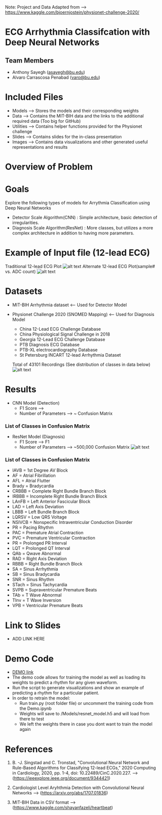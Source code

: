 

Note: Project and Data Adapted from --> https://www.kaggle.com/bjoernjostein/physionet-challenge-2020/

# ECG Arrhythmia Classifcation with Deep Neural Networks

## Team Members
- Anthony Sayegh (asayegh@bu.edu)
- Alvaro Carrascosa Penabad (varo@bu.edu)

# Included Files

- Models    --> Stores the models and their corresponding weights
- Data      --> Contains the MIT-BIH data and the links to the additional required data (Too big for GitHub)
- Utilities --> Contains helper functions provided for the Physionet challenge
- Slides    --> Contains slides for the in-class presentation
- Images    --> Contains data visualizations and other generated useful representations and results

# Overview of Problem

# Goals
Explore the following types of models for Arrythmia Classification using Deep Neural Networks
- Detector Scale Algorithm(CNN) : Simple architecture, basic detection of irregularities.
- Diagnosis Scale Algorithm(ResNet) : More classes, but utilizes a more complex architecture in addition to having more parameters.

# Example of Input file (12-lead ECG)
Traditional 12-lead ECG Plot
![alt text](https://github.com/varocarras/ECG-523/blob/main/Images/ECG-Sample.png?raw=true)
Alternate 12-lead ECG Plot(sample# vs. ADC count)
![alt text](https://github.com/varocarras/ECG-523/blob/main/Images/12lead.png?raw=true)

# Datasets
  - MIT-BIH Arrhythmia dataset <-- Used for Detector Model

  - Physionet Challenge 2020 (SNOMED Mapping) <-- Used for Diagnosis Model
    - China 12-Lead ECG Challenge Database
    - China Physiological Signal Challenge in 2018
    - Georgia 12-Lead ECG Challenge Database
    - PTB Diagnosis ECG Database
    - PTB-XL electrocardiography Database
    - St Petersburg INCART 12-lead Arrhythmia Dataset
   
    Total of 43101 Recordings (See distribution of classes in data below)
    ![alt text](https://github.com/varocarras/ECG-523/blob/main/Images/Arrhythmia-Distribution.png?raw=true)

  
# Results
- CNN Model (Detection)
  - F1 Score --> 
  - Number of Parameters --> ~
Confusion Matrix

### List of Classes in Confusion Matrix 

- ResNet Model (Diagnosis)
  - F1 Score --> F1 
  - Number of Parameters --> ~500,000
Confusion Matrix
![alt text](https://github.com/varocarras/ECG-523/blob/main/Images/RESNET-ConfusionM.png?raw=true)

### List of Classes in Confusion Matrix 
 - IAVB = 1st Degree AV Block
 - AF = Atrial Fibrillation
 - AFL = Atrial Flutter
 - Brady = Bradycardia
 - CRBBB = Complete Right Bundle Branch Block
 - IRBBB = Incomplete Right Bundle Branch Block
 - LAnFB = Left Anterior Fascicular Block
 - LAD = Left Axis Deviation
 - LBBB = Left Bundle Branch Block
 - LQRSV = Low QRS Voltage
 - NSIVCB = Nonspecific Intraventricular Conduction Disorder
 - PR = Pacing Rhythm
 - PAC = Premature Atrial Contraction
 - PVC = Premature Ventricular Contraction
 - PR = Prolonged PR Interval
 - LQT = Prolonged QT Interval
 - QAb = Qwave Abnormal
 - RAD = Right Axis Deviation
 - RBBB = Right Bundle Branch Block
 - SA = Sinus Arrhythmia
 - SB = Sinus Bradycardia
 - SNR = Sinus Rhythm
 - STach = Sinus Tachycardia
 - SVPB = Supraventricular Premature Beats
 - TAb = T Wave Abnormal
 - TInv = T Wave Inversion
 - VPB = Ventricular Premature Beats

# Link to Slides
- ADD LINK HERE

# Demo Code

- [DEMO link](https://github.com/varocarras/ECG-523/blob/main/DEMO.ipynb)
- The demo code allows for training the model as well as loading its weights to predict a rhythm for any given waveform.
- Run the script to generate visualizations and show an example of predicting a rhythm for a particular patient. 
- In order to retrain the model:
  - Run train.py (root folder file) or uncomment the training code from the Demo.ipynb
  - Weights will save to /Models/resnet_model.h5 and will load from there to test
  - We left the weights there in case you dont want to train the model again

# References

1. B. -J. Singstad and C. Tronstad, "Convolutional Neural Network and Rule-Based Algorithms for Classifying 12-lead ECGs," 2020 Computing in Cardiology, 2020, pp. 1-4, doi: 10.22489/CinC.2020.227. --> (https://ieeexplore.ieee.org/document/9344421)

2. Cardiologist Level Aryhthmia Detection with Convolutional Neural Networks -->
(https://arxiv.org/abs/1707.01836)

3. MIT-BIH Data in CSV format --> (https://www.kaggle.com/shayanfazeli/heartbeat)
